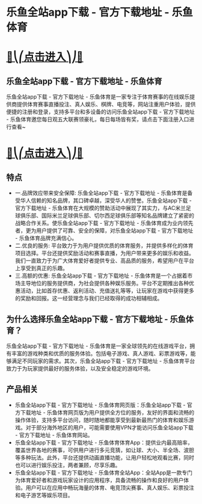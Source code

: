 # 乐鱼全站app下载 - 官方下载地址 - 乐鱼体育

# [🍉⎝⎛点击进入⎞⎠🍉](https://kkdd668.cn)
## 乐鱼全站app下载 - 官方下载地址 - 乐鱼体育
乐鱼全站app下载 - 官方下载地址 - 乐鱼体育是一家专注于体育赛事的在线娱乐提供商提供体育赛事直播投注、真人娱乐、棋牌、电竞等，网站注重用户体验，提供便捷的注册和登录，支持多平台和多设备的访问乐鱼全站app下载 - 官方下载地址 - 乐鱼体育邀您每日观五大联赛领豪礼，每日每场皆有奖，请点击下面注册入口进行查看~
# [🍉⎝⎛点击进入⎞⎠🍉](https://kkdd668.cn)

## 特点
- 一.品牌效应带来安全保障: 乐鱼全站app下载 - 官方下载地址 - 乐鱼体育是备受华人信赖的知名品牌，其口碑卓越，深受华人的赞誉。乐鱼全站app下载 - 官方下载地址 - 乐鱼体育在大规模的赞助活动中展现了其实力，与AC米兰足球俱乐部、国际米兰足球俱乐部、切尔西足球俱乐部等知名品牌建立了紧密的战略合作关系。使乐鱼全站app下载 - 官方下载地址 - 乐鱼体育成为业内领先者，更为用户提供了可靠、安全的保障，对乐鱼全站app下载 - 官方下载地址 - 乐鱼体育品牌充满信心。
- 二.优良的服务: 平台致力于为用户提供优质的体育服务，并提供多样化的体育项目选择。平台还提供奖励活动和赛事直播，为用户带来更多的娱乐和收益。我们一直致力于为广大体育爱好者提供专业、高品质的服务，希望用户在平台上享受到真正的乐趣。
- 三.高额的优惠: 乐鱼全站app下载 - 官方下载地址 - 乐鱼体育是一个占据着市场主导地位的服务提供商，为社会提供各种娱乐服务。平台不定期推出各种优惠活动，比如首存优惠、返利活动、充值送礼等等，让玩家在游戏中获得更多的奖励和回报。这一经营理念与我们已经取得的成功相辅相成。

## 为什么选择乐鱼全站app下载 - 官方下载地址 - 乐鱼体育？
乐鱼全站app下载 - 官方下载地址 - 乐鱼体育是一家全球领先的在线游戏平台，拥有丰富的游戏种类和优质的服务体验。包括电子游戏、真人游戏、彩票游戏等，能够满足不同玩家的需求。其次，乐鱼全站app下载 - 官方下载地址 - 乐鱼体育平台致力于为玩家提供最好的服务体验，以及安全稳定的游戏环境。
## 产品相关
- 乐鱼全站app下载 - 官方下载地址 - 乐鱼体育网页版：乐鱼全站app下载 - 官方下载地址 - 乐鱼体育网页版为用户提供全方位的服务，友好的界面和流畅的操作体验，支持多平台访问，随时随地都能享受到最新最热门的体育和娱乐游戏。对于部分海外地区的用户，可能需要使用VPN才能访问乐鱼全站app下载 - 官方下载地址 - 乐鱼体育网站。
- 乐鱼全站app下载 - 官方下载地址 - 乐鱼体育体育App：提供业内最高赔率，覆盖世界各地的赛事，可供用户进行多元竞猜，如让球、大小、半全场、波胆等多种玩法。此外，平台还提供动画直播功能，让用户轻松地观看比赛，同时也可以进行娱乐投注，两者兼顾，尽享乐趣。
- 乐鱼全站app下载 - 官方下载地址 - 乐鱼体育全站App：全站App是一款专门为体育爱好者和游戏玩家设计的应用程序，具备流畅的操作和良好的用户体验。用户可以在应用中畅玩海量的体育、电竞顶尖赛事、真人娱乐、彩票投注和电子游艺等娱乐项目。

